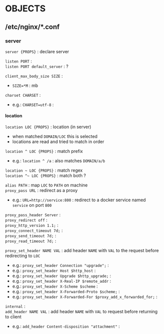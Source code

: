 # OBJECTS

## /etc/nginx/*.conf

### server

`server {PROPS}` : declare server

`listen PORT` :  
`listen PORT default_server` : ?  

`client_max_body_size SIZE` :  
*	`SIZE=*M` : mb

`charset CHARSET` :  
*	e.g.: `CHARSET=utf-8` :  

#### location

`location LOC {PROPS}` : location (in server)
*	when matched `DOMAIN/LOC` this is selected  
*	locations are read and tried to match in order

`location ^ LOC {PROPS}` : match prefix 
*	e.g.: `location ^ /a` : also matches `DOMAIN/a/b`

`location ~ LOC {PROPS}` : match regex  
`location ^~ LOC {PROPS}` : match both ?  

`alias PATH` : map `LOC` to `PATH` on machine  
`proxy_pass URL` : redirect as a proxy  
*	e.g.: `URL=http://service:800` : redirect to a docker service named `service` on port `800`

`proxy_pass_header Server` :  
`proxy_redirect off` :  
`proxy_http_version 1.1;` :  
`proxy_connect_timeout 7d;` :  
`proxy_send_timeout 7d;` :  
`proxy_read_timeout 7d;` :  

`proxy_set_header NAME VAL` : add header `NAME` with `VAL` to the request before redirecting to `LOC`
*	e.g.: `proxy_set_header Connection "upgrade";` :  
*	e.g.: `proxy_set_header Host $http_host` :  
*	e.g.: `proxy_set_header Upgrade $http_upgrade;` :  
*	e.g.: `proxy_set_header X-Real-IP $remote_addr` :  
*	e.g.: `proxy_set_header X-Scheme $scheme` :  
*	e.g.: `proxy_set_header X-Forwarded-Proto $scheme;` :  
*	e.g.: `proxy_set_header X-Forwarded-For $proxy_add_x_forwarded_for;` :  

`internal` :  
`add_header NAME VAL` : add header `NAME` with `VAL` to request before returning to client
*	e.g.: `add_header Content-disposition "attachment"` :  

